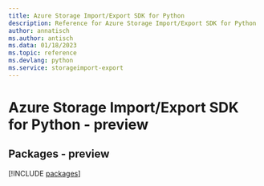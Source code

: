 ```yaml
---
title: Azure Storage Import/Export SDK for Python
description: Reference for Azure Storage Import/Export SDK for Python
author: annatisch
ms.author: antisch
ms.data: 01/18/2023
ms.topic: reference
ms.devlang: python
ms.service: storageimport-export
---
```

# Azure Storage Import/Export SDK for Python - preview
## Packages - preview
[!INCLUDE [packages](storage-import-export-index.md)]
